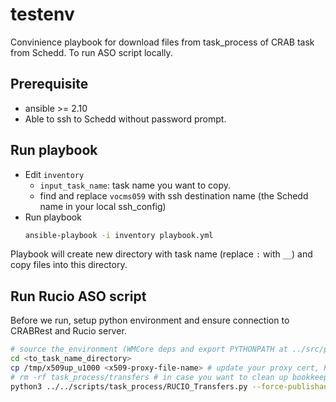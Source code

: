 # testenv

Convinience playbook for download files from task_process of CRAB task from Schedd. To run ASO script locally.

## Prerequisite

- ansible >= 2.10
- Able to ssh to Schedd without password prompt.

## Run playbook

- Edit `inventory`
  - `input_task_name`: task name you want to copy.
  - find and replace `vocms059` with ssh destination name (the Schedd name in your local ssh_config)
- Run playbook
    ```bash
    ansible-playbook -i inventory playbook.yml
    ```

Playbook will create new directory with task name (replace `:` with `__`) and copy files into this directory.

## Run Rucio ASO script

Before we run, setup python environment and ensure connection to CRABRest and Rucio server.

```bash
# source the_environment (WMCore deps and export PYTHONPATH at ../src/python)
cd <to_task_name_directory>
cp /tmp/x509up_u1000 <x509-proxy-file-name> # update your proxy cert, Rucio ASO use this files as creds to talk with rucio and crabserver
# rm -rf task_process/transfers # in case you want to clean up bookkeeping
python3 ../../scripts/task_process/RUCIO_Transfers.py --force-publishanme /GenericTTbar/tseethon-integrationtest-1/USER
```
